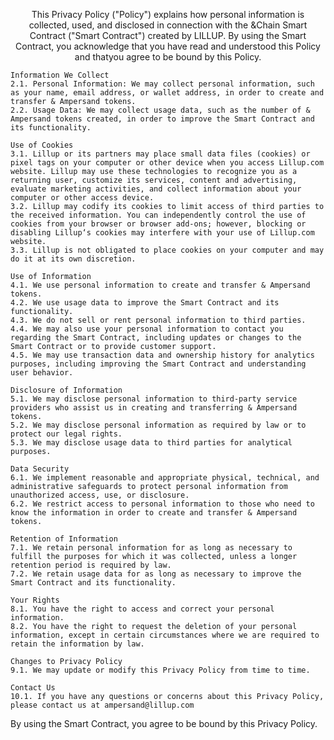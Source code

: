 <p align="center">
This Privacy Policy ("Policy") explains how personal information is collected, used, and disclosed in connection with the &Chain Smart Contract ("Smart Contract") created by LILLUP. By using the Smart Contract, you acknowledge that you have read and understood this Policy and thatyou agree to be bound by this Policy.

    Information We Collect
    2.1. Personal Information: We may collect personal information, such as your name, email address, or wallet address, in order to create and transfer & Ampersand tokens.
    2.2. Usage Data: We may collect usage data, such as the number of & Ampersand tokens created, in order to improve the Smart Contract and its functionality.
    
    Use of Cookies
    3.1. Lillup or its partners may place small data files (cookies) or pixel tags on your computer or other device when you access Lillup.com website. Lillup may use these technologies to recognize you as a returning user, customize its services, content and advertising, evaluate marketing activities, and collect information about your computer or other access device.
    3.2. Lillup may codify its cookies to limit access of third parties to the received information. You can independently control the use of cookies from your browser or browser add-ons; however, blocking or disabling Lillup‘s cookies may interfere with your use of Lillup.com website.
    3.3. Lillup is not obligated to place cookies on your computer and may do it at its own discretion.

    Use of Information
    4.1. We use personal information to create and transfer & Ampersand tokens.
    4.2. We use usage data to improve the Smart Contract and its functionality.
    4.3. We do not sell or rent personal information to third parties.
    4.4. We may also use your personal information to contact you regarding the Smart Contract, including updates or changes to the Smart Contract or to provide customer support.
    4.5. We may use transaction data and ownership history for analytics purposes, including improving the Smart Contract and understanding user behavior.

    Disclosure of Information
    5.1. We may disclose personal information to third-party service providers who assist us in creating and transferring & Ampersand tokens.
    5.2. We may disclose personal information as required by law or to protect our legal rights.
    5.3. We may disclose usage data to third parties for analytical purposes.

    Data Security
    6.1. We implement reasonable and appropriate physical, technical, and administrative safeguards to protect personal information from unauthorized access, use, or disclosure.
    6.2. We restrict access to personal information to those who need to know the information in order to create and transfer & Ampersand tokens.

    Retention of Information
    7.1. We retain personal information for as long as necessary to fulfill the purposes for which it was collected, unless a longer retention period is required by law.
    7.2. We retain usage data for as long as necessary to improve the Smart Contract and its functionality.

    Your Rights
    8.1. You have the right to access and correct your personal information.
    8.2. You have the right to request the deletion of your personal information, except in certain circumstances where we are required to retain the information by law.

    Changes to Privacy Policy
    9.1. We may update or modify this Privacy Policy from time to time.

    Contact Us
    10.1. If you have any questions or concerns about this Privacy Policy, please contact us at ampersand@lillup.com

By using the Smart Contract, you agree to be bound by this Privacy Policy.
</p>
